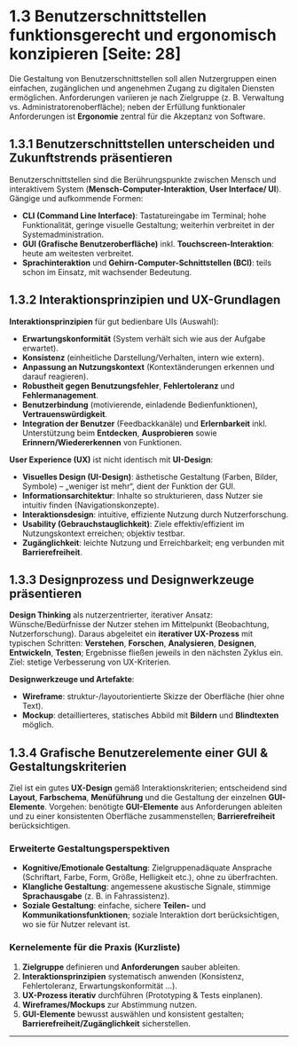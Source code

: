 # 1.3 Benutzerschnittstellen funktionsgerecht und ergonomisch konzipieren [Seite: 28]

Die Gestaltung von Benutzerschnittstellen soll allen Nutzergruppen einen einfachen, zugänglichen und angenehmen Zugang zu digitalen Diensten ermöglichen. Anforderungen variieren je nach Zielgruppe (z. B. Verwaltung vs. Administratorenoberfläche); neben der Erfüllung funktionaler Anforderungen ist **Ergonomie** zentral für die Akzeptanz von Software. 

## 1.3.1 Benutzerschnittstellen unterscheiden und Zukunftstrends präsentieren

Benutzerschnittstellen sind die Berührungspunkte zwischen Mensch und interaktivem System (**Mensch-Computer-Interaktion**, **User Interface/ UI**). Gängige und aufkommende Formen:

* **CLI (Command Line Interface)**: Tastatureingabe im Terminal; hohe Funktionalität, geringe visuelle Gestaltung; weiterhin verbreitet in der Systemadministration.
* **GUI (Grafische Benutzeroberfläche)** inkl. **Touchscreen-Interaktion**: heute am weitesten verbreitet.
* **Sprachinteraktion** und **Gehirn-Computer-Schnittstellen (BCI)**: teils schon im Einsatz, mit wachsender Bedeutung. 

## 1.3.2 Interaktionsprinzipien und UX-Grundlagen

**Interaktionsprinzipien** für gut bedienbare UIs (Auswahl):

* **Erwartungskonformität** (System verhält sich wie aus der Aufgabe erwartet).
* **Konsistenz** (einheitliche Darstellung/Verhalten, intern wie extern).
* **Anpassung an Nutzungskontext** (Kontextänderungen erkennen und darauf reagieren).
* **Robustheit gegen Benutzungsfehler**, **Fehlertoleranz** und **Fehlermanagement**.
* **Benutzerbindung** (motivierende, einladende Bedienfunktionen), **Vertrauenswürdigkeit**.
* **Integration der Benutzer** (Feedbackkanäle) und **Erlernbarkeit** inkl. Unterstützung beim **Entdecken**, **Ausprobieren** sowie **Erinnern/Wiedererkennen** von Funktionen. 

**User Experience (UX)** ist nicht identisch mit **UI-Design**:

* **Visuelles Design (UI-Design)**: ästhetische Gestaltung (Farben, Bilder, Symbole) – „weniger ist mehr“, dient der Funktion der GUI.
* **Informationsarchitektur**: Inhalte so strukturieren, dass Nutzer sie intuitiv finden (Navigationskonzepte).
* **Interaktionsdesign**: intuitive, effiziente Nutzung durch Nutzerforschung.
* **Usability (Gebrauchstauglichkeit)**: Ziele effektiv/effizient im Nutzungskontext erreichen; objektiv testbar.
* **Zugänglichkeit**: leichte Nutzung und Erreichbarkeit; eng verbunden mit **Barrierefreiheit**.

## 1.3.3 Designprozess und Designwerkzeuge präsentieren

**Design Thinking** als nutzerzentrierter, iterativer Ansatz: Wünsche/Bedürfnisse der Nutzer stehen im Mittelpunkt (Beobachtung, Nutzerforschung). Daraus abgeleitet ein **iterativer UX-Prozess** mit typischen Schritten: **Verstehen**, **Forschen**, **Analysieren**, **Designen**, **Entwickeln**, **Testen**; Ergebnisse fließen jeweils in den nächsten Zyklus ein. Ziel: stetige Verbesserung von UX-Kriterien.

**Designwerkzeuge und Artefakte**:

* **Wireframe**: struktur-/layoutorientierte Skizze der Oberfläche (hier ohne Text).
* **Mockup**: detaillierteres, statisches Abbild mit **Bildern** und **Blindtexten** möglich. 

## 1.3.4 Grafische Benutzerelemente einer GUI & Gestaltungskriterien

Ziel ist ein gutes **UX-Design** gemäß Interaktionskriterien; entscheidend sind **Layout**, **Farbschema**, **Menüführung** und die Gestaltung der einzelnen **GUI-Elemente**. Vorgehen: benötigte **GUI-Elemente** aus Anforderungen ableiten und zu einer konsistenten Oberfläche zusammenstellen; **Barrierefreiheit** berücksichtigen. 

### Erweiterte Gestaltungsperspektiven

* **Kognitive/Emotionale Gestaltung**: Zielgruppenadäquate Ansprache (Schriftart, Farbe, Form, Größe, Helligkeit etc.), ohne zu überfrachten.
* **Klangliche Gestaltung**: angemessene akustische Signale, stimmige **Sprachausgabe** (z. B. in Fahrassistenz).
* **Soziale Gestaltung**: einfache, sichere **Teilen-** und **Kommunikationsfunktionen**; soziale Interaktion dort berücksichtigen, wo sie für Nutzer relevant ist. 

### Kernelemente für die Praxis (Kurzliste)

1. **Zielgruppe** definieren und **Anforderungen** sauber ableiten.
2. **Interaktionsprinzipien** systematisch anwenden (Konsistenz, Fehlertoleranz, Erwartungskonformität …).
3. **UX-Prozess iterativ** durchführen (Prototyping & Tests einplanen).
4. **Wireframes/Mockups** zur Abstimmung nutzen.
5. **GUI-Elemente** bewusst auswählen und konsistent gestalten; **Barrierefreiheit/Zugänglichkeit** sicherstellen.

---

